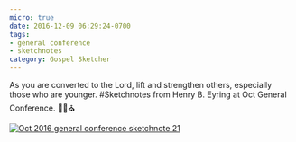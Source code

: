 ```yaml
---
micro: true
date: 2016-12-09 06:29:24-0700
tags:
- general conference
- sketchnotes
category: Gospel Sketcher
---
```


As you are converted to the Lord, lift and strengthen others, especially those who are younger.
#Sketchnotes from Henry B. Eyring at Oct General Conference. ✍🏼⛪️

[![Oct 2016 general conference sketchnote 21](https://media.bennorris.org/images/gospelsketcher/uploads/2018/170930e074.jpg)](https://media.bennorris.org/images/gospelsketcher/uploads/2018/170930e074.jpg)